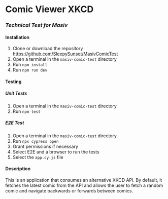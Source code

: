 # Comic Viewer XKCD
### _Technical Test for Masiv_

#### Installation
1. Clone or download the repository https://github.com/SleepySunset/MasivComicTest
2. Open a terminal in the `masiv-comic-test` directory
3. Run `npm install`
4. Run `npm run dev`

#### Testing
##### _Unit Tests_
1. Open a terminal in the `masiv-comic-test` directory
2. Run `npm test`

##### _E2E Test_
1. Open a terminal in the `masiv-comic-test` directory
2. Run `npx cypress open`
3. Grant permissions if necessary
4. Select E2E and a browser to run the tests
5. Select the `app.cy.js` file

#### Description
This is an application that consumes an alternative XKCD API. By default, it fetches the latest comic from the API and allows the user to fetch a random comic and navigate backwards or forwards between comics.

